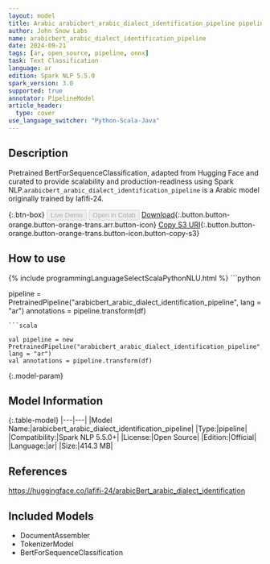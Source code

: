 ```yaml
---
layout: model
title: Arabic arabicbert_arabic_dialect_identification_pipeline pipeline BertForSequenceClassification from lafifi-24
author: John Snow Labs
name: arabicbert_arabic_dialect_identification_pipeline
date: 2024-09-21
tags: [ar, open_source, pipeline, onnx]
task: Text Classification
language: ar
edition: Spark NLP 5.5.0
spark_version: 3.0
supported: true
annotator: PipelineModel
article_header:
  type: cover
use_language_switcher: "Python-Scala-Java"
---
```


## Description

Pretrained BertForSequenceClassification, adapted from Hugging Face and curated to provide scalability and production-readiness using Spark NLP.`arabicbert_arabic_dialect_identification_pipeline` is a Arabic model originally trained by lafifi-24.

{:.btn-box}
<button class="button button-orange" disabled>Live Demo</button>
<button class="button button-orange" disabled>Open in Colab</button>
[Download](https://s3.amazonaws.com/auxdata.johnsnowlabs.com/public/models/arabicbert_arabic_dialect_identification_pipeline_ar_5.5.0_3.0_1726954767946.zip){:.button.button-orange.button-orange-trans.arr.button-icon}
[Copy S3 URI](s3://auxdata.johnsnowlabs.com/public/models/arabicbert_arabic_dialect_identification_pipeline_ar_5.5.0_3.0_1726954767946.zip){:.button.button-orange.button-orange-trans.button-icon.button-copy-s3}

## How to use



<div class="tabs-box" markdown="1">
{% include programmingLanguageSelectScalaPythonNLU.html %}
```python

pipeline = PretrainedPipeline("arabicbert_arabic_dialect_identification_pipeline", lang = "ar")
annotations =  pipeline.transform(df)   

```
```scala

val pipeline = new PretrainedPipeline("arabicbert_arabic_dialect_identification_pipeline", lang = "ar")
val annotations = pipeline.transform(df)

```
</div>

{:.model-param}
## Model Information

{:.table-model}
|---|---|
|Model Name:|arabicbert_arabic_dialect_identification_pipeline|
|Type:|pipeline|
|Compatibility:|Spark NLP 5.5.0+|
|License:|Open Source|
|Edition:|Official|
|Language:|ar|
|Size:|414.3 MB|

## References

https://huggingface.co/lafifi-24/arabicBert_arabic_dialect_identification

## Included Models

- DocumentAssembler
- TokenizerModel
- BertForSequenceClassification